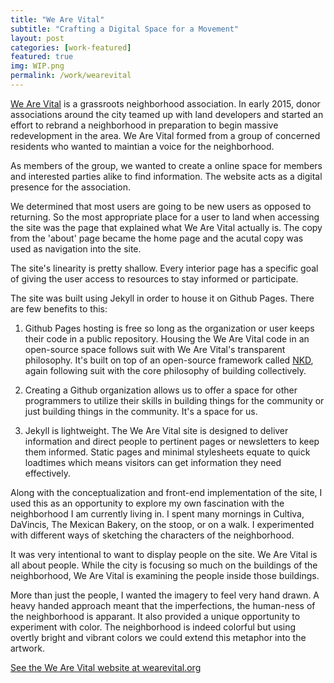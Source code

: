 ```yaml
---
title: "We Are Vital"
subtitle: "Crafting a Digital Space for a Movement"
layout: post
categories: [work-featured]
featured: true
img: WIP.png
permalink: /work/wearevital
---
```


<a href="http://wearevital.org" target="_blank" >We Are Vital</a> is a grassroots neighborhood association. In early 2015, donor associations around the city teamed up with land developers and started an effort to rebrand a neighborhood in preparation to begin massive redevelopment in the area. We Are Vital formed from a group of concerned residents who wanted to maintian a voice for the neighborhood.

As members of the group, we wanted to create a online space for members and interested parties alike to find information. The website acts as a digital presence for the association.

<!-- {screenshot} -->

We determined that most users are going to be new users as opposed to returning. So the most appropriate place for a user to land when accessing the site was the page that explained what We Are Vital actually is. The copy from the 'about' page became the home page and the acutal copy was used as navigation into the site.

<!-- {post its} -->

The site's linearity is pretty shallow. Every interior page has a specific goal of giving the user access to resources to stay informed or participate.

The site was built using Jekyll in order to house it on Github Pages. There are few benefits to this:

1. Github Pages hosting is free so long as the organization or user keeps their code in a public repository. Housing the We Are Vital code in an open-source space follows suit with We Are Vital's transparent philosophy. It's built on top of an open-source framework called <a href="https://github.com/mrmrs/nkd">NKD</a>, again following suit with the core philosophy of building collectively.

2. Creating a Github organization allows us to offer a space for other programmers to utilize their skills in building things for the community or just building things in the community. It's a space for us.

3. Jekyll is lightweight. The We Are Vital site is designed to deliver information and direct people to pertinent pages or newsletters to keep them informed. Static pages and minimal stylesheets equate to quick loadtimes which means visitors can get information they need effectively.

Along with the conceptualization and front-end implementation of the site, I used this as an opportunity to explore my own fascination with the neighborhood I am currently living in. I spent many mornings in Cultiva, DaVincis, The Mexican Bakery, on the stoop, or on a walk. I experimented with different ways of sketching the characters of the neighborhood. 

<!-- {sketch} -->

It was very intentional to want to display people on the site. We Are Vital is all about people. While the city is focusing so much on the buildings of the neighborhood, We Are Vital is examining the people inside those buildings. 

<!-- {sketch} -->

More than just the people, I wanted the imagery to feel very hand drawn. A heavy handed approach meant that the imperfections, the human-ness of the neighborhood is apparant. It also provided a unique opportunity to experiment with color. The neighborhood is indeed colorful but using overtly bright and vibrant colors we could extend this metaphor into the artwork.

<a href="http://wearevital.org" target="_blank" >See the We Are Vital website at wearevital.org</a>
